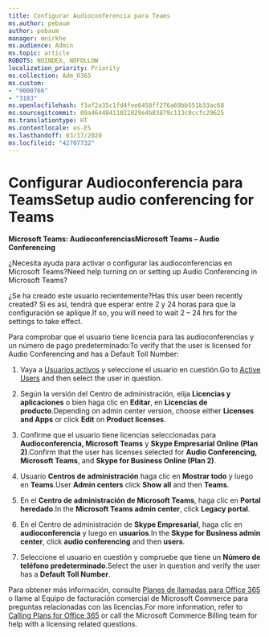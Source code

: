 ```yaml
---
title: Configurar Audioconferencia para Teams
ms.author: pebaum
author: pebaum
manager: mnirkhe
ms.audience: Admin
ms.topic: article
ROBOTS: NOINDEX, NOFOLLOW
localization_priority: Priority
ms.collection: Adm_O365
ms.custom:
- "9000766"
- "3183"
ms.openlocfilehash: f3af2a35c1fd4fee6458ff276a69bb551b33ac68
ms.sourcegitcommit: 09a46448411022829e4b83879c113c0ccfc29625
ms.translationtype: HT
ms.contentlocale: es-ES
ms.lasthandoff: 03/17/2020
ms.locfileid: "42707732"
---
```

# <a name="setup-audio-conferencing-for-teams"></a><span data-ttu-id="170b9-102">Configurar Audioconferencia para Teams</span><span class="sxs-lookup"><span data-stu-id="170b9-102">Setup audio conferencing for Teams</span></span>

<span data-ttu-id="170b9-103">**Microsoft Teams: Audioconferencias**</span><span class="sxs-lookup"><span data-stu-id="170b9-103">**Microsoft Teams – Audio Conferencing**</span></span>

<span data-ttu-id="170b9-104">¿Necesita ayuda para activar o configurar las audioconferencias en Microsoft Teams?</span><span class="sxs-lookup"><span data-stu-id="170b9-104">Need help turning on or setting up Audio Conferencing in Microsoft Teams?</span></span>

<span data-ttu-id="170b9-105">¿Se ha creado este usuario recientemente?</span><span class="sxs-lookup"><span data-stu-id="170b9-105">Has this user been recently created?</span></span>  <span data-ttu-id="170b9-106">Si es así, tendrá que esperar entre 2 y 24 horas para que la configuración se aplique.</span><span class="sxs-lookup"><span data-stu-id="170b9-106">If so, you will need to wait 2 – 24 hrs for the settings to take effect.</span></span>

<span data-ttu-id="170b9-107">Para comprobar que el usuario tiene licencia para las audioconferencias y un número de pago predeterminado:</span><span class="sxs-lookup"><span data-stu-id="170b9-107">To verify that the user is licensed for Audio Conferencing and has a Default Toll Number:</span></span>

1. <span data-ttu-id="170b9-108">Vaya a [Usuarios activos](https://admin.microsoft.com/Adminportal/Home?source=applauncher#/users) y seleccione el usuario en cuestión.</span><span class="sxs-lookup"><span data-stu-id="170b9-108">Go to [Active Users](https://admin.microsoft.com/Adminportal/Home?source=applauncher#/users) and then select the user in question.</span></span>

2. <span data-ttu-id="170b9-109">Según la versión del Centro de administración, elija **Licencias y aplicaciones** o bien haga clic en **Editar**, en **Licencias de producto**.</span><span class="sxs-lookup"><span data-stu-id="170b9-109">Depending on admin center version, choose either **Licenses and Apps** or click **Edit** on **Product licenses**.</span></span>

3. <span data-ttu-id="170b9-110">Confirme que el usuario tiene licencias seleccionadas para **Audioconferencia, Microsoft Teams** y **Skype Empresarial Online (Plan 2)**.</span><span class="sxs-lookup"><span data-stu-id="170b9-110">Confirm that the user has licenses selected for **Audio Conferencing, Microsoft Teams**, and **Skype for Business Online (Plan 2)**.</span></span>

4. <span data-ttu-id="170b9-111">Usuario **Centros de administración** haga clic en **Mostrar todo** y luego en **Teams**.</span><span class="sxs-lookup"><span data-stu-id="170b9-111">User **Admin centers** click **Show all** and then **Teams**.</span></span>

5. <span data-ttu-id="170b9-112">En el **Centro de administración de Microsoft Teams**, haga clic en **Portal heredado**.</span><span class="sxs-lookup"><span data-stu-id="170b9-112">In the **Microsoft Teams admin center**, click **Legacy portal**.</span></span>

6. <span data-ttu-id="170b9-113">En el Centro de administración de **Skype Empresarial**, haga clic en **audioconferencia** y luego en **usuarios**.</span><span class="sxs-lookup"><span data-stu-id="170b9-113">In the **Skype for Business admin center**, click **audio conferencing** and then **users**.</span></span>

7. <span data-ttu-id="170b9-114">Seleccione el usuario en cuestión y compruebe que tiene un **Número de teléfono predeterminado**.</span><span class="sxs-lookup"><span data-stu-id="170b9-114">Select the user in question and verify the user has a **Default Toll Number**.</span></span>

<span data-ttu-id="170b9-115">Para obtener más información, consulte [Planes de llamadas para Office 365](https://docs.microsoft.com/microsoftteams/calling-plans-for-office-365) o llame al Equipo de facturación comercial de Microsoft Commerce para preguntas relacionadas con las licencias.</span><span class="sxs-lookup"><span data-stu-id="170b9-115">For more information, refer to [Calling Plans for Office 365](https://docs.microsoft.com/microsoftteams/calling-plans-for-office-365) or call the Microsoft Commerce Billing team for help with a licensing related questions.</span></span>